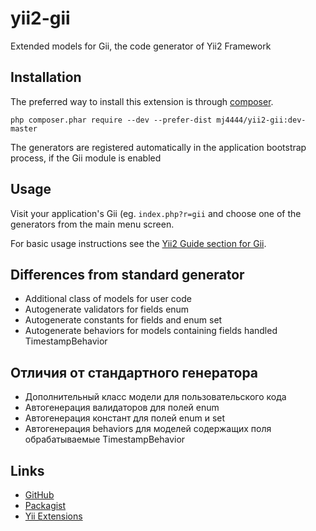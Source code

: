 yii2-gii
===========

Extended models for Gii, the code generator of Yii2 Framework

Installation
------------

The preferred way to install this extension is through [composer](http://getcomposer.org/download/).

    php composer.phar require --dev --prefer-dist mj4444/yii2-gii:dev-master

The generators are registered automatically in the application bootstrap process, if the Gii module is enabled

Usage
-----

Visit your application's Gii (eg. `index.php?r=gii` and choose one of the generators from the main menu screen.

For basic usage instructions see the [Yii2 Guide section for Gii](http://www.yiiframework.com/doc-2.0/guide-tool-gii.html).

Differences from standard generator
-----------------------------------

- Additional class of models for user code
- Autogenerate validators for fields enum
- Autogenerate constants for fields and enum set
- Autogenerate behaviors for models containing fields handled TimestampBehavior

Отличия от стандартного генератора
----------------------------------

- Дополнительный класс модели для пользовательского кода
- Автогенерация валидаторов для полей enum
- Автогенерация констант для полей enum и set
- Автогенерация behaviors для моделей содержащих поля обрабатываемые TimestampBehavior

Links
-----

- [GitHub](https://github.com/mj4444ru/yii2-gii.git)
- [Packagist](https://packagist.org/packages/mj4444/yii2-gii)
- [Yii Extensions]()
